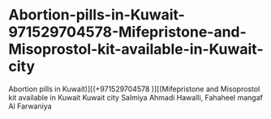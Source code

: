 # Abortion-pills-in-Kuwait-971529704578-Mifepristone-and-Misoprostol-kit-available-in-Kuwait-city
Abortion pills in Kuwait)][(+971529704578 )][(Mifepristone and Misoprostol kit available in Kuwait Kuwait city Salmiya Ahmadi Hawalli, Fahaheel mangaf Al Farwaniya
